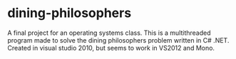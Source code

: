 dining-philosophers
===================

A final project for an operating systems class. This is a multithreaded program made to solve the dining philosophers problem written in C# .NET. Created in visual studio 2010, but seems to work in VS2012 and Mono.
